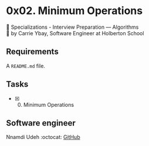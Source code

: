 # 0x02. Minimum Operations
:open_file_folder: Specializations - Interview Preparation ― Algorithms  
:bust_in_silhouette: by Carrie Ybay, Software Engineer at Holberton School

## Requirements
A ```README.md``` file.

## Tasks
* [x] 0. Minimum Operations

## Software engineer
Nnamdi Udeh
:octocat: [GitHub](https://github.com/Endy4elect/)
